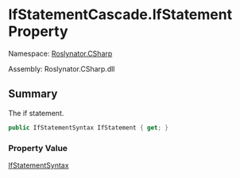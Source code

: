 # IfStatementCascade\.IfStatement Property

Namespace: [Roslynator.CSharp](../../README.md)

Assembly: Roslynator\.CSharp\.dll

## Summary

The if statement\.

```csharp
public IfStatementSyntax IfStatement { get; }
```

### Property Value

[IfStatementSyntax](https://docs.microsoft.com/en-us/dotnet/api/microsoft.codeanalysis.csharp.syntax.ifstatementsyntax)

